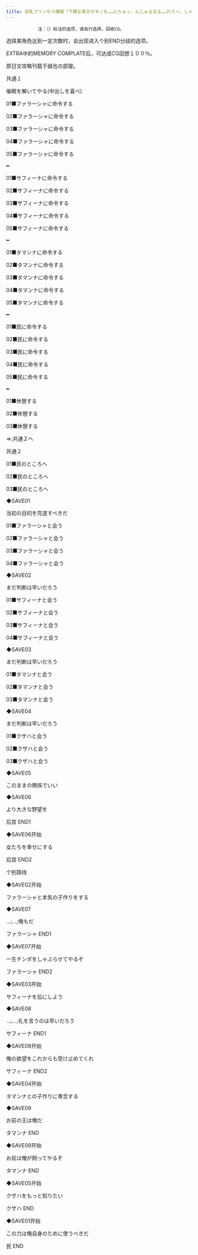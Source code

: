 ```yaml
---
title: 巨乳プリンセス催眠「下賤な貴方のモノを……んちゅっ、んじゅるるる……れろっ、しゃぶったりするものですか！」攻略
---
```


                注：（）标注的选项，请自行选择，回收CG。

选择某角色达到一定次数时，会出现进入个别END分歧的选项。

EXTRA中的MEMORY COMPLATE后，可达成CG回想１００％。

原日文攻略刊载于誠也の部屋。



共通１



催眠を解いてやる(中出しを喜べ)

01■ファラーシャに命令する

02■ファラーシャに命令する

03■ファラーシャに命令する

04■ファラーシャに命令する

05■ファラーシャに命令する

━

01■サフィーナに命令する

02■サフィーナに命令する

03■サフィーナに命令する

04■サフィーナに命令する

05■サフィーナに命令する

━

01■タマンナに命令する

02■タマンナに命令する

03■タマンナに命令する

04■タマンナに命令する

05■タマンナに命令する

━

01■民に命令する

02■民に命令する

03■民に命令する

04■民に命令する

05■民に命令する

━

01■休憩する

02■休憩する

03■休憩する



⇒;共通２へ



共通２



01■民のところへ

02■民のところへ

03■民のところへ

◆SAVE01

当初の目的を完遂すべきだ

01■ファラーシャと会う

02■ファラーシャと会う

03■ファラーシャと会う

04■ファラーシャと会う

◆SAVE02

まだ判断は早いだろう

01■サフィーナと会う

02■サフィーナと会う

03■サフィーナと会う

04■サフィーナと会う

◆SAVE03

まだ判断は早いだろう

01■タマンナと会う

02■タマンナと会う

03■タマンナと会う

◆SAVE04

まだ判断は早いだろう

01■クザハと会う

02■クザハと会う

03■クザハと会う

◆SAVE05

このままの関係でいい

◆SAVE06

より大きな野望を



后宫 END1



◆SAVE06开始

女たちを幸せにする



后宫 END2



个别路线



◆SAVE02开始

ファラーシャと本気の子作りをする

◆SAVE07

…;…;俺もだ



ファラーシャ END1



◆SAVE07开始

一生チンポをしゃぶらせてやるぞ



ファラーシャ END2



◆SAVE03开始

サフィーナを后にしよう

◆SAVE08

…;…;礼を言うのは早いだろう



サフィーナ END1



◆SAVE08开始

俺の欲望をこれからも受け止めてくれ



サフィーナ END2



◆SAVE04开始

タマンナとの子作りに専念する

◆SAVE09

お前の王は俺だ



タマンナ END



◆SAVE09开始

お前は俺が飼ってやるぞ



タマンナ END



◆SAVE05开始

クザハをもっと知りたい



クザハ END



◆SAVE01开始

この力は俺自身のために使うべきだ



民 END


              
